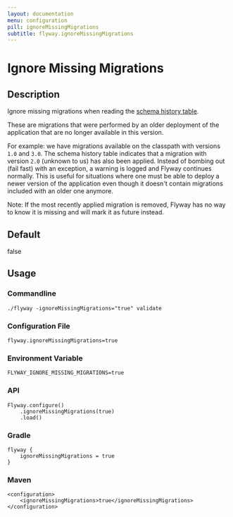 ```yaml
---
layout: documentation
menu: configuration
pill: ignoreMissingMigrations
subtitle: flyway.ignoreMissingMigrations
---
```


# Ignore Missing Migrations

## Description
Ignore missing migrations when reading the [schema history table](/documentation/migrations#schema-history-table). 

These are migrations that were performed by an older deployment of the application that are no longer available in this version. 

For example: we have migrations available on the classpath with versions `1.0` and `3.0`. The schema history table indicates that a migration with version `2.0` (unknown to us) has also been applied. Instead of bombing out (fail fast) with an exception, a warning is logged and Flyway continues normally. This is useful for situations where one must be able to deploy a newer version of the application even though it doesn't contain migrations included with an older one anymore.

Note: If the most recently applied migration is removed, Flyway has no way to know it is missing and will mark it as future instead.

## Default
false

## Usage

### Commandline
```
./flyway -ignoreMissingMigrations="true" validate
```

### Configuration File
```
flyway.ignoreMissingMigrations=true
```

### Environment Variable
```
FLYWAY_IGNORE_MISSING_MIGRATIONS=true
```

### API
```
Flyway.configure()
    .ignoreMissingMigrations(true)
    .load()
```

### Gradle
```
flyway {
    ignoreMissingMigrations = true
}
```

### Maven
```
<configuration>
    <ignoreMissingMigrations>true</ignoreMissingMigrations>
</configuration>
```